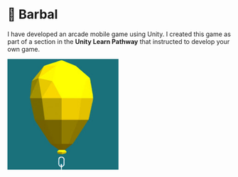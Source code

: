 # 🎈 Barbal
I have developed an arcade mobile game using Unity. 
I created this game as part of a section in the **Unity Learn Pathway** that instructed to develop your own game.

<img src="https://github.com/Fartomy/Fartomy/blob/main/images/barbal.jpg" align="left" height="250">
